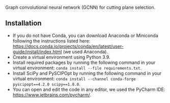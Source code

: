 Graph convolutional neural network (GCNN) for cutting plane selection.

## Installation

- If you do not have Conda, you can download Anaconda or Miniconda following the instructions listed
  here: https://docs.conda.io/projects/conda/en/latest/user-guide/install/index.html (we used Anaconda).
- Create a virtual environment using Python 3.9.
- Install required packages by running the following command in your virtual
  environment: ```conda install --file requirements.txt```.
- Install SciPy and PySCIPOpt by running the following command in your virtual
  environment: ```conda install --channel conda-forge pyscipopt==4.2.0 scipy==1.8.0```.
- You can open and edit the code in any editor, we used the PyCharm IDE: https://www.jetbrains.com/pycharm/.